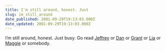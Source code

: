 ```yaml
---
title: I'm still around, honest. Just
slug: im_still_around
date_published: 2001-09-29T19:13:03.000Z
date_updated: 2001-09-29T19:13:03.000Z
---
```


I’m still around, honest. Just busy. Go read [Jeffrey](http://www.zeldman.com/glamorous/glamorous60.html) or [Dan](http://www.lakefx.nu) or [Grant](http://www.worldnewyork.org/) or [Lia](http://cheesedip.com/) or [Maggie](http://www.geocities.com/maggeh/) or somebody.
